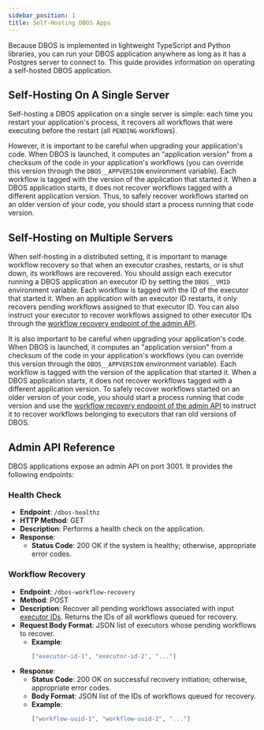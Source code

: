 ```yaml
---
sidebar_position: 1
title: Self-Hosting DBOS Apps
---
```


Because DBOS is implemented in lightweight TypeScript and Python libraries, you can run your DBOS application anywhere as long as it has a Postgres server to connect to.
This guide provides information on operating a self-hosted DBOS application.

## Self-Hosting On A Single Server

Self-hosting a DBOS application on a single server is simple: each time you restart your application's process, it recovers all workflows that were executing before the restart (all `PENDING` workflows).

However, it is important to be careful when upgrading your application's code.
When DBOS is launched, it computes an "application version" from a checksum of the code in your application's workflows (you can override this version through the `DBOS__APPVERSION` environment variable).
Each workflow is tagged with the version of the application that started it.
When a DBOS application starts, it does not recover workflows tagged with a different application version.
Thus, to safely recover workflows started on an older version of your code, you should start a process running that code version.

## Self-Hosting on Multiple Servers

When self-hosting in a distributed setting, it is important to manage workflow recovery so that when an executor crashes, restarts, or is shut down, its workflows are recovered.
You should assign each executor running a DBOS application an executor ID by setting the `DBOS__VMID` environment variable.
Each workflow is tagged with the ID of the executor that started it.
When an application with an executor ID restarts, it only recovers pending workflows assigned to that executor ID.
You can also instruct your executor to recover workflows assigned to other executor IDs through the [workflow recovery endpoint of the admin API](#workflow-recovery).

It is also important to be careful when upgrading your application's code.
When DBOS is launched, it computes an "application version" from a checksum of the code in your application's workflows (you can override this version through the `DBOS__APPVERSION` environment variable).
Each workflow is tagged with the version of the application that started it.
When a DBOS application starts, it does not recover workflows tagged with a different application version.
To safely recover workflows started on an older version of your code, you should start a process running that code version and use the [workflow recovery endpoint of the admin API](#workflow-recovery) to instruct it to recover workflows belonging to executors that ran old versions of DBOS.

## Admin API Reference

DBOS applications expose an admin API on port 3001.
It provides the following endpoints:

### Health Check

- **Endpoint**: `/dbos-healthz`
- **HTTP Method**: GET
- **Description**: Performs a health check on the application.
- **Response**:
  - **Status Code**: 200 OK if the system is healthy; otherwise, appropriate error codes.

### Workflow Recovery

- **Endpoint**: `/dbos-workflow-recovery`
- **Method**: POST
- **Description**: Recover all pending workflows associated with input [executor IDs](#managing-workflow-recovery). Returns the IDs of all workflows queued for recovery.
- **Request Body Format**: JSON list of executors whose pending workflows to recover.
  - **Example**:
    ```json
    ["executor-id-1", "executor-id-2", "..."]
    ```
- **Response**:
  - **Status Code**: 200 OK on successful recovery initiation; otherwise, appropriate error codes.
  - **Body Format**: JSON list of the IDs of workflows queued for recovery.
  - **Example**:
    ```json
    ["workflow-uuid-1", "workflow-uuid-2", "..."]
    ```
